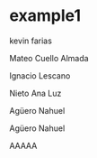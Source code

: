 # example1

kevin farias

Mateo Cuello Almada 

Ignacio Lescano

Nieto Ana Luz

Agüero Nahuel


Agüero Nahuel

AAAAA